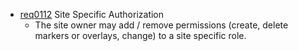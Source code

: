 * [req0112](https://github.com/PolitAktiv/politaktiv-requirements/tree/master/en/requirements/req0112.md) Site Specific Authorization
  * The site owner may add / remove permissions (create, delete markers or overlays, change) to a site specific role.